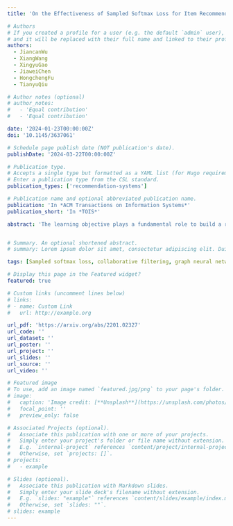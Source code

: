 ```yaml
---
title: 'On the Effectiveness of Sampled Softmax Loss for Item Recommendation'

# Authors
# If you created a profile for a user (e.g. the default `admin` user), write the username (folder name) here
# and it will be replaced with their full name and linked to their profile.
authors:
  - JiancanWu
  - XiangWang
  - XingyuGao
  - JiaweiChen
  - HongchengFu
  - TianyuQiu

# Author notes (optional)
# author_notes:
#   - 'Equal contribution'
#   - 'Equal contribution'

date: '2024-01-23T00:00:00Z'
doi: '10.1145/3637061'

# Schedule page publish date (NOT publication's date).
publishDate: '2024-03-22T00:00:00Z'

# Publication type.
# Accepts a single type but formatted as a YAML list (for Hugo requirements).
# Enter a publication type from the CSL standard.
publication_types: ['recommendation-systems']

# Publication name and optional abbreviated publication name.
publication: 'In *ACM Transactions on Information Systems*'
publication_short: 'In *TOIS*'

abstract: 'The learning objective plays a fundamental role to build a recommender system. Most methods routinely adopt either pointwise (e.g., binary cross-entropy) or pairwise (e.g., BPR) loss to train the model parameters, while rarely pay attention to softmax loss, which assumes the probabilities of all classes sum up to 1, due to its computational complexity when scaling up to large datasets or intractability for streaming data where the complete item space is not always available. The sampled softmax (SSM) loss emerges as an efficient substitute for softmax loss. Its special case, InfoNCE loss, has been widely used in self-supervised learning and exhibited remarkable performance for contrastive learning. Nonetheless, limited recommendation work uses the SSM loss as the learning objective. Worse still, none of them explores its properties thoroughly and answers “Does SSM loss suit for item recommendation?” and “What are the conceptual advantages of SSM loss, as compared with the prevalent losses?”, to the best of our knowledge. In this work, we aim at offering a better understanding of SSM for item recommendation. Specifically, we first theoretically reveal three model-agnostic advantages: (1) mitigating popularity bias, which is beneficial to long-tail recommendation; (2) mining hard negative samples, which offers informative gradients to optimize model parameters; and (3) maximizing the ranking metric, which facilitates top-K performance. However, based on our empirical studies, we recognize that the default choice of cosine similarity function in SSM limits its ability in learning the magnitudes of representation vectors. As such, the combinations of SSM with the models that also fall short in adjusting magnitudes (e.g., matrix factorization) may result in poor representations. One step further, we provide mathematical proof that message passing schemes in graph convolution networks can adjust representation magnitude according to node degree, which naturally compensates for the shortcoming of SSM. Extensive experiments on four benchmark datasets justify our analyses, demonstrating the superiority of SSM for item recommendation. Our implementations are available in both TensorFlow and PyTorch.'


# Summary. An optional shortened abstract.
# summary: Lorem ipsum dolor sit amet, consectetur adipiscing elit. Duis posuere tellus ac convallis placerat. Proin tincidunt magna sed ex sollicitudin condimentum.

tags: [Sampled softmax loss, collaborative filtering, graph neural networks, long-tail recommendation]

# Display this page in the Featured widget?
featured: true

# Custom links (uncomment lines below)
# links:
# - name: Custom Link
#   url: http://example.org

url_pdf: 'https://arxiv.org/abs/2201.02327'
url_code: ''
url_dataset: ''
url_poster: ''
url_project: ''
url_slides: ''
url_source: ''
url_video: ''

# Featured image
# To use, add an image named `featured.jpg/png` to your page's folder.
# image:
#   caption: 'Image credit: [**Unsplash**](https://unsplash.com/photos/pLCdAaMFLTE)'
#   focal_point: ''
#   preview_only: false

# Associated Projects (optional).
#   Associate this publication with one or more of your projects.
#   Simply enter your project's folder or file name without extension.
#   E.g. `internal-project` references `content/project/internal-project/index.md`.
#   Otherwise, set `projects: []`.
# projects:
#   - example

# Slides (optional).
#   Associate this publication with Markdown slides.
#   Simply enter your slide deck's filename without extension.
#   E.g. `slides: "example"` references `content/slides/example/index.md`.
#   Otherwise, set `slides: ""`.
# slides: example
---
```


<!-- {{% callout note %}}
Click the _Cite_ button above to demo the feature to enable visitors to import publication metadata into their reference management software.
{{% /callout %}}

{{% callout note %}}
Create your slides in Markdown - click the _Slides_ button to check out the example.
{{% /callout %}}

Add the publication's **full text** or **supplementary notes** here. You can use rich formatting such as including [code, math, and images](https://docs.hugoblox.com/content/writing-markdown-latex/). -->
